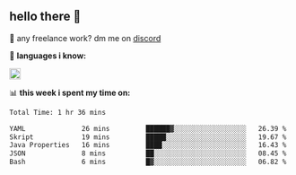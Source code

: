 ## hello there 👋

💼 any freelance work? dm me on [discord](https://discord.com/users/577571414186393661/)

🌸 **languages ​i know:**  

<img height="20" src="https://skillicons.dev/icons?i=js,ts,html,css,php,py,java&perline=50">

📊 **this week i spent my time on:**
<!--START_SECTION:waka-->

```txt
Total Time: 1 hr 36 mins

YAML              26 mins         ██████▓░░░░░░░░░░░░░░░░░░   26.39 %
Skript            19 mins         █████░░░░░░░░░░░░░░░░░░░░   19.67 %
Java Properties   16 mins         ████░░░░░░░░░░░░░░░░░░░░░   16.43 %
JSON              8 mins          ██░░░░░░░░░░░░░░░░░░░░░░░   08.45 %
Bash              6 mins          █▓░░░░░░░░░░░░░░░░░░░░░░░   06.82 %
```

<!--END_SECTION:waka-->
